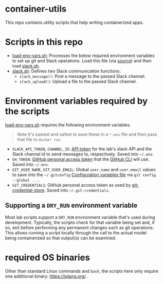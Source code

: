 # container-utils

This repo contains utility scripts that help writing containerized apps.

# Scripts in this repo

- [load-env-vars.sh](scripts/load-env-vars.sh): Processes the below required environment variables to set up git and Slack operations. Load this file (via [source](https://linuxize.com/post/bash-source-command/)) and then load [slack.sh](scripts/slack.sh).
- [slack.sh](scripts/slack.sh): Defines two Slack communication functions:
    - `slack_message()`: Post a message to the passed Slack channel.
    - `slack_upload()`: Upload a file to the passed Slack channel.

# Environment variables required by the scripts 

[load-env-vars.sh](scripts/load-env-vars.sh) requires the following environment variables.

> Note It's easiest and safest to save these in a `*.env` file and then pass that file to `docker run`.

- `SLACK_API_TOKEN`, `CHANNEL_ID`: [API token](https://api.slack.com/authentication/token-types#bot) for the lab's slack API and the Slack channel id to send messages to, respectively. Saved into `~/.env`.
- `GH_TOKEN`: [GitHub personal access token](https://docs.github.com/en/authentication/keeping-your-account-and-data-secure/managing-your-personal-access-tokens) that the [GitHub CLI](https://cli.github.com/) will use. Saved into `~/.env`.
- `GIT_USER_NAME`, `GIT_USER_EMAIL`: Global `user.name` and `user.email` values to save into the `~/.gitconfig` [Configuration variables file](https://git-scm.com/docs/git-config#_configuration_file) via `git config --global ...`.
- `GIT_CREDENTIALS`: GitHub personal access token as used by [git-credential-store](https://git-scm.com/docs/git-credential-store). Saved into `~/.git-credentials`.

## Supporting a `DRY_RUN` environment variable

Most lab scripts support a `DRY_RUN` environment variable that's used during development. Typically, the scripts check for that variable being set and, if so, exit before performing any permanent changes such as git operations. This allows running a script locally through the call to the actual model being containerized so that output(s) can be examined. 


# required OS binaries

Other than standard Linux commands and `bash`, the scripts here only require one additional binary: https://jqlang.org/ .